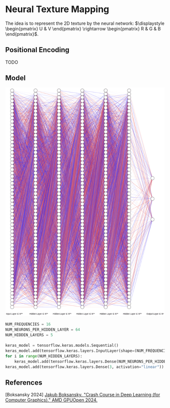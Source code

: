# Neural Texture Mapping

The idea is to represent the 2D texture by the neural network: $\displaystyle \begin{pmatrix} U & V \end{pmatrix} \rightarrow \begin{pmatrix} R & G & B \end{pmatrix}$.  

## Positional Encoding  

TODO  

## Model  

![](Neural-Texture-Mapping-NN-SVG.png)  

```python
NUM_FREQUENCIES = 16
NUM_NEURONS_PER_HIDDEN_LAYER = 64
NUM_HIDDEN_LAYERS = 5

keras_model = tensorflow.keras.models.Sequential()
keras_model.add(tensorflow.keras.layers.InputLayer(shape=(NUM_FREQUENCIES * 4,)))
for i in range(NUM_HIDDEN_LAYERS):
    keras_model.add(tensorflow.keras.layers.Dense(NUM_NEURONS_PER_HIDDEN_LAYER, activation="relu"))
keras_model.add(tensorflow.keras.layers.Dense(3, activation="linear"))
```

## References  

\[Boksansky 2024\] [Jakub Boksansky. "Crash Course in Deep Learning (for Computer Graphics)." AMD GPUOpen 2024.](https://gpuopen.com/learn/deep_learning_crash_course/)  
